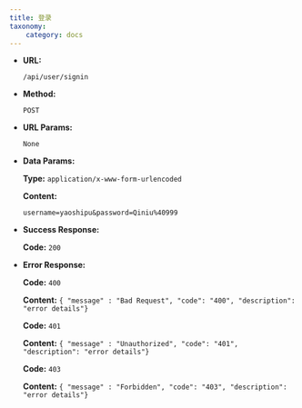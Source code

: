 ```yaml
---
title: 登录
taxonomy:
    category: docs
---
```


* **URL:**

    `/api/user/signin`

* **Method:**

    `POST`

* **URL Params:**

    `None`

* **Data Params:**

	**Type:** `application/x-www-form-urlencoded`
	
	**Content:**

    ```
    username=yaoshipu&password=Qiniu%40999
	```	

* **Success Response:**

	**Code:** `200`

* **Error Response:**

	**Code:** `400`
  	
  	**Content:** `{ "message" : "Bad Request", "code": "400", "description": "error details"}`

	**Code:** `401`
  	
  	**Content:** `{ "message" : "Unauthorized", "code": "401", "description": "error details"}`

	**Code:** `403`
  	
  	**Content:** `{ "message" : "Forbidden", "code": "403", "description": "error details"}`